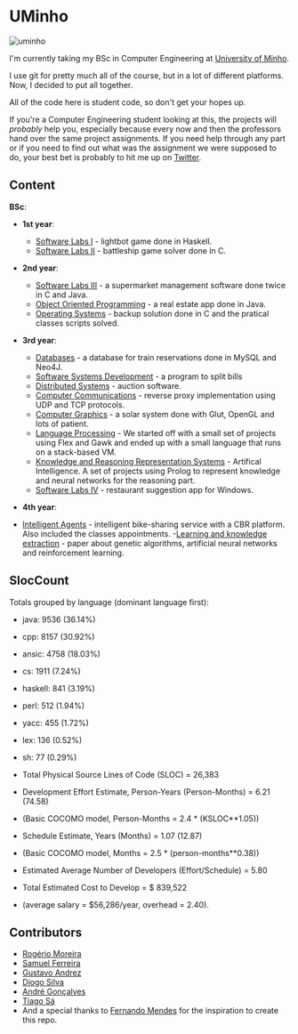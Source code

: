 # UMinho

![uminho](http://www4.di.uminho.pt/~jmf/IMAGES/um_eeng.gif)

I'm currently taking my BSc in Computer Engineering at [University of Minho](https://www.uminho.pt/EN/).

I use git for pretty much all of the course, but in a lot of different platforms. Now, I decided to put all together.

All of the code here is student code, so don't get your hopes up.

If you're a Computer Engineering student looking at this, the projects will *probably* help you, especially because every now and then the professors hand over the same project assignments. If you need help through any part or if you need to find out what was the assignment we were supposed to do, your best bet is probably to hit me up on [Twitter](https://twitter.com/rgllm).

## Content

**BSc**:

* **1st year**:
    - [Software Labs I](https://github.com/rgllm/uminho/tree/master/01/LI1) - lightbot game done in Haskell.
    - [Software Labs II](https://github.com/rgllm/uminho/tree/master/01/LI2) - battleship game solver done in C.

* **2nd year**:
    - [Software Labs III](https://github.com/rgllm/uminho/tree/master/02/LI3) - a supermarket management software done twice in C and Java.
    - [Object Oriented Programming](https://github.com/rgllm/uminho/tree/master/02/POO) - a real estate app done in Java.
    - [Operating Systems](https://github.com/rgllm/uminho/tree/master/02/SO) - backup solution done in C and the pratical classes scripts solved.

* **3rd year**:
    - [Databases](https://github.com/rgllm/uminho/tree/master/03/BD/mysql)  - a database for train reservations done in MySQL and Neo4J.
    - [Software Systems Development](https://github.com/rgllm/uminho/tree/master/03/DSS/) - a program to split bills
    - [Distributed Systems](https://github.com/rgllm/uminho/tree/master/03/SD) - auction software.
    - [Computer Communications](https://github.com/rgllm/uminho/tree/master/03/CC) - reverse proxy implementation using UDP and TCP protocols.
    - [Computer Graphics](https://github.com/rgllm/uminho/tree/master/03/CG) - a solar system done with Glut, OpenGL and lots of patient.
    - [Language Processing](https://github.com/rgllm/uminho/tree/master/03/PL) - We started off with a small set of projects using Flex and Gawk and ended up with a small language that runs on a stack-based VM.
    - [Knowledge and Reasoning Representation Systems](https://github.com/rgllm/uminho/tree/master/03/SRCR) - Artifical Intelligence. A set of projects using Prolog to represent knowledge and neural networks for the reasoning part.
    - [Software Labs IV](https://github.com/rgllm/uminho/tree/master/03/LI4) - restaurant suggestion app for Windows.

* **4th year**:
- [Intelligent Agents](https://github.com/rgllm/uminho/tree/master/04/AI)  - intelligent bike-sharing service with a CBR platform. Also included the classes appointments.
-[Learning and knowledge extraction](https://github.com/rgllm/uminho/tree/master/04/AEC) - paper about genetic algorithms, artificial neural networks and reinforcement learning.

## SlocCount


Totals grouped by language (dominant language first):
- java:          9536 (36.14%)
- cpp:           8157 (30.92%)
- ansic:         4758 (18.03%)
- cs:            1911 (7.24%)
- haskell:        841 (3.19%)
- perl:           512 (1.94%)
- yacc:           455 (1.72%)
- lex:            136 (0.52%)
- sh:              77 (0.29%)


- Total Physical Source Lines of Code (SLOC)                = 26,383
- Development Effort Estimate, Person-Years (Person-Months) = 6.21 (74.58)
- (Basic COCOMO model, Person-Months = 2.4 * (KSLOC**1.05))
- Schedule Estimate, Years (Months)                         = 1.07 (12.87)
- (Basic COCOMO model, Months = 2.5 * (person-months**0.38))
- Estimated Average Number of Developers (Effort/Schedule)  = 5.80
- Total Estimated Cost to Develop                           = $ 839,522
- (average salary = $56,286/year, overhead = 2.40).
                          
                          
## Contributors

* [Rogério Moreira](https://github.com/rgllm)
* [Samuel Ferreira](https://github.com/munybt)
* [Gustavo Andrez](https://github.com/Gandrez)
* [Diogo Silva](https://github.com/dios95)
* [André Gonçalves](https://github.com/Simbs38)
* [Tiago Sá](https://github.com/ReiDeGuisande)
* And a special thanks to [Fernando Mendes](https://github.com/fribmendes) for the inspiration to create this repo.

